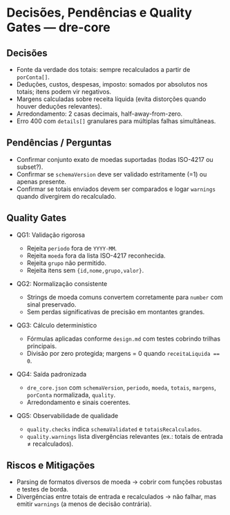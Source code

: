 # Decisões, Pendências e Quality Gates — dre-core

## Decisões
- Fonte da verdade dos totais: sempre recalculados a partir de `porConta[]`.
- Deduções, custos, despesas, imposto: somados por absolutos nos totais; itens podem vir negativos.
- Margens calculadas sobre receita líquida (evita distorções quando houver deduções relevantes).
- Arredondamento: 2 casas decimais, half-away-from-zero.
- Erro 400 com `details[]` granulares para múltiplas falhas simultâneas.

## Pendências / Perguntas
- Confirmar conjunto exato de moedas suportadas (todas ISO-4217 ou subset?).
- Confirmar se `schemaVersion` deve ser validado estritamente (=1) ou apenas presente.
- Confirmar se totais enviados devem ser comparados e logar `warnings` quando divergirem do recalculado.

## Quality Gates
- QG1: Validação rigorosa
  - Rejeita `periodo` fora de `YYYY-MM`.
  - Rejeita `moeda` fora da lista ISO-4217 reconhecida.
  - Rejeita `grupo` não permitido.
  - Rejeita itens sem `{id,nome,grupo,valor}`.

- QG2: Normalização consistente
  - Strings de moeda comuns convertem corretamente para `number` com sinal preservado.
  - Sem perdas significativas de precisão em montantes grandes.

- QG3: Cálculo determinístico
  - Fórmulas aplicadas conforme `design.md` com testes cobrindo trilhas principais.
  - Divisão por zero protegida; margens = 0 quando `receitaLiquida == 0`.

- QG4: Saída padronizada
  - `dre_core.json` com `schemaVersion`, `periodo`, `moeda`, `totais`, `margens`, `porConta` normalizada, `quality`.
  - Arredondamento e sinais coerentes.

- QG5: Observabilidade de qualidade
  - `quality.checks` indica `schemaValidated` e `totaisRecalculados`.
  - `quality.warnings` lista divergências relevantes (ex.: totais de entrada ≠ recalculados).

## Riscos e Mitigações
- Parsing de formatos diversos de moeda → cobrir com funções robustas e testes de borda.
- Divergências entre totais de entrada e recalculados → não falhar, mas emitir `warnings` (a menos de decisão contrária).


